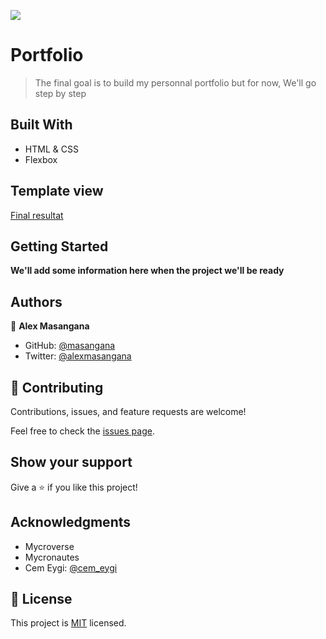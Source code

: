 ![](https://img.shields.io/badge/Microverse-blueviolet)

# Portfolio

> The final goal is to build my personnal portfolio but for now, We'll go step by step


## Built With

- HTML & CSS
- Flexbox

## Template view

[Final resultat](https://drive.google.com/file/d/1gtAzzolIYzEl-YT1GqarFeiNo_rgsFY_/view?usp=sharing)


## Getting Started

**We'll add some information here when the project we'll be ready**

## Authors

👤 **Alex Masangana**

- GitHub: [@masangana](https://github.com/masangana)
- Twitter: [@alexmasangana](https://twitter.com/alexmasangana)

## 🤝 Contributing

Contributions, issues, and feature requests are welcome!

Feel free to check the [issues page](../../issues/).

## Show your support

Give a ⭐️ if you like this project!

## Acknowledgments

- Mycroverse
- Mycronautes
- Cem Eygi: [@cem_eygi](https://twitter.com/cem_eygi)

## 📝 License

This project is [MIT](./MIT.md) licensed.
